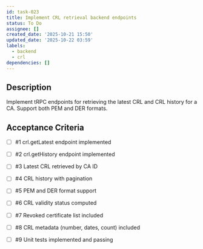 ```yaml
---
id: task-023
title: Implement CRL retrieval backend endpoints
status: To Do
assignee: []
created_date: '2025-10-21 15:50'
updated_date: '2025-10-22 03:59'
labels:
  - backend
  - crl
dependencies: []
---
```


## Description

<!-- SECTION:DESCRIPTION:BEGIN -->
Implement tRPC endpoints for retrieving the latest CRL and CRL history for a CA. Support both PEM and DER formats.
<!-- SECTION:DESCRIPTION:END -->

## Acceptance Criteria
<!-- AC:BEGIN -->
- [ ] #1 crl.getLatest endpoint implemented
- [ ] #2 crl.getHistory endpoint implemented
- [ ] #3 Latest CRL retrieved by CA ID
- [ ] #4 CRL history with pagination
- [ ] #5 PEM and DER format support
- [ ] #6 CRL validity status computed
- [ ] #7 Revoked certificate list included
- [ ] #8 CRL metadata (number, dates, count) included

- [ ] #9 Unit tests implemented and passing
<!-- AC:END -->
